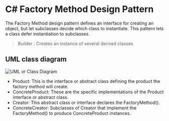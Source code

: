 # C# Factory Method Design Pattern
The Factory Method design pattern defines an interface for creating an object, but let subclasses decide which class to instantiate. This pattern lets a class defer instantiation to subclasses. <br>
>Builder : Creates an instance of several derived classes

## UML class diagram
![UML or Class Diagram ](Factory_UML.webp)

* Product: This is the interface or abstract class defining the product the factory method will create.
* ConcreteProduct: These are the specific implementations of the Product interface or abstract class.
* Creator: This abstract class or interface declares the FactoryMethod().
* ConcreteCreator: Subclasses of Creator that implement the FactoryMethod() to produce ConcreteProduct instances.